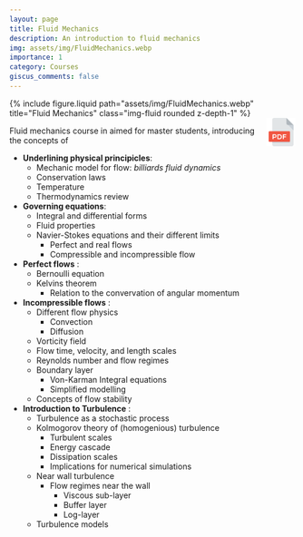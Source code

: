 ```yaml
---
layout: page
title: Fluid Mechanics
description: An introduction to fluid mechanics
img: assets/img/FluidMechanics.webp
importance: 1
category: Courses
giscus_comments: false
---
```


<div class="row justify-content-sm-center">
  <div class="col-sm-8 mt-3 mt-md-0"  max-width="200px"    max-height="150px" >
    {% include figure.liquid path="assets/img/FluidMechanics.webp" title="Fluid Mechanics" class="img-fluid rounded z-depth-1" %}
  </div>
</div>


<a href="/assets/pdf/EM-FluidMech.pdf">    
 <img src="/assets/img/icons/pdf_icon.png" style="float:right;" height="50px" />
</a>

Fluid mechanics course in aimed for master students, introducing the concepts of
* __Underlining physical principicles__:
  * Mechanic model for flow: _billiards fluid dynamics_
  * Conservation laws
  * Temperature
  * Thermodynamics review
* __Governing equations__:
  * Integral and differential forms
  * Fluid properties
  * Navier-Stokes equations and their different limits
    * Perfect and real flows
    * Compressible and incompressible flow
* __Perfect flows__ :  
  * Bernoulli equation
  * Kelvins theorem
    * Relation to the convervation of angular momentum
* __Incompressible flows__ :  
  * Different flow physics
    * Convection
    * Diffusion
  * Vorticity field
  * Flow time, velocity, and length scales
  * Reynolds number and flow regimes
  * Boundary layer
    * Von-Karman Integral equations
    * Simplified modelling
  * Concepts of flow stability
* __Introduction to Turbulence__ :  
  * Turbulence as a stochastic process
  * Kolmogorov theory of (homogenious) turbulence
    * Turbulent scales
    * Energy cascade
    * Dissipation scales
    * Implications for numerical simulations
  * Near wall turbulence
    * Flow regimes near the wall
      * Viscous sub-layer
      * Buffer layer
      * Log-layer
  * Turbulence models
